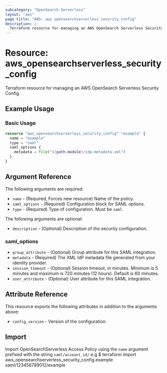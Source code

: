 ```yaml
---
subcategory: "OpenSearch Serverless"
layout: "aws"
page_title: "AWS: aws_opensearchserverless_security_config"
description: |-
  Terraform resource for managing an AWS OpenSearch Serverless Security Config.
---
```


# Resource: aws_opensearchserverless_security_config

Terraform resource for managing an AWS OpenSearch Serverless Security Config.

## Example Usage

### Basic Usage

```terraform
resource "aws_opensearchserverless_security_config" "example" {
  name = "example"
  type = "saml"
  saml_options {
    metadata = file("${path.module}/idp-metadata.xml")
  }
}
```

## Argument Reference

The following arguments are required:

* `name` - (Required, Forces new resource) Name of the policy.
* `saml_options` - (Required) Configuration block for SAML options.
* `type` - (Required) Type of configuration. Must be `saml`.

The following arguments are optional:

* `description` - (Optional) Description of the security configuration.

### saml_options

* `group_attribute` - (Optional) Group attribute for this SAML integration.
* `metadata` - (Required) The XML IdP metadata file generated from your identity provider.
* `session_timeout` - (Optional) Session timeout, in minutes. Minimum is 5 minutes and maximum is 720 minutes (12 hours). Default is 60 minutes.
* `user_attribute` - (Optional) User attribute for this SAML integration.

## Attribute Reference

This resource exports the following attributes in addition to the arguments above:

* `config_version` - Version of the configuration.

## Import

Import OpenSearchServerless Access Policy using the `name` argument prefixed with the string `saml/account_id/` e.g
$ terraform import aws_opensearchserverless_security_config.example saml/123456789012/example
